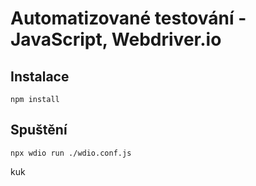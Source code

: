 # Automatizované testování - JavaScript, Webdriver.io

## Instalace
`npm install`

## Spuštění
`npx wdio run ./wdio.conf.js`

kuk

